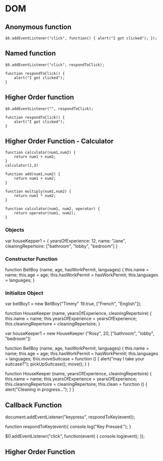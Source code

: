 # DOM

## Anonymous function

```
$0.addEventListener("click", function() { alert("I got clicked"); });
```

## Named function

```
$0.addEventListener("click", respondToClick);

function respondToClick() {
    alert("I got clicked");
}
```

##  Higher Order function


```
$0.addEventListener("", respondToClick);

function respondToClick() {
    alert("I got clicked");
}
```

## Higher Order Function - Calculator

```
function calculator(num1,num2) {
    return num1 + num2;
}
calculator(1,3)
```

```
function add(num1,num2) {
    return num1 + num2;
}

function multiply(num1,num2) {
    return num1 * num2;
}

function calculator(num1, num2, operator) {
    return operator(num1, num2);
}
```

### Objects

var houseKepper1 = {
    yearsOfExperience: 12, 
    name: "Jane",
    cleaningRepertoire: ["bathroom", "lobby", "bedroom"]
}

### Constructor Function

function BellBoy (name, age, hasWorkPermit, languages) {
    this.name = name;
    this.age = age;
    this.hasWorkPermit = hasWorkPermit;
    this.languages = languages;
}

### Initialize Object

var bellBoy1 = new BellBoy("Timmy" 19.true, ["French", "English"]);

function HouseKeeper (name, yearsOfExperience, cleaningRepertoire) {
    this.name = name;
    this.yearsOfExperience = yearsOfExperience;
    this.cleaningRepertoire = cleaningRepertoire;
}

var houseKeeper1 = new HouseKeeper ("Rosy", 20, ["bathroom", "lobby", "bedroom"])


function BellBoy (name, age, hasWorkPermit, languages) {
    this.name = name;
    this.age = age;
    this.hasWorkPermit = hasWorkPermit;
    this.languages = languages;
    this.moveSuitcase = function () {
        alert("may I take your suitcase?");
        pickUpSuitcase();
        move();
    }
}


function HouseKeeper (name, yearsOfExperience, cleaningRepertoire) {
    this.name = name;
    this.yearsOfExperience = yearsOfExperience;
    this.cleaningRepertoire = cleaningRepertoire; 
    this.clean = function () {
        alert("Cleaning in progress...");
    }
}


## Callback Function

document.addEventListener("keypress", respondToKey(event));

function respondToKey(event){
    console.log("Key Pressed.");
}

$0.addEventListener("click", function(event) {
    console.log(event);
});


## Higher Order Function


